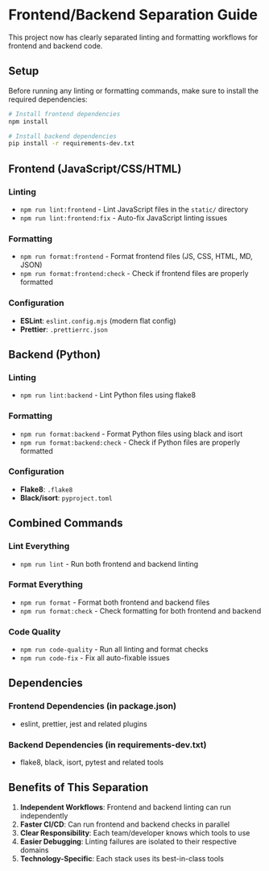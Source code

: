 # Frontend/Backend Separation Guide

This project now has clearly separated linting and formatting workflows for frontend and backend code.

## Setup

Before running any linting or formatting commands, make sure to install the required dependencies:

```bash
# Install frontend dependencies
npm install

# Install backend dependencies
pip install -r requirements-dev.txt
```

## Frontend (JavaScript/CSS/HTML)

### Linting

- `npm run lint:frontend` - Lint JavaScript files in the `static/` directory
- `npm run lint:frontend:fix` - Auto-fix JavaScript linting issues

### Formatting

- `npm run format:frontend` - Format frontend files (JS, CSS, HTML, MD, JSON)
- `npm run format:frontend:check` - Check if frontend files are properly formatted

### Configuration

- **ESLint**: `eslint.config.mjs` (modern flat config)
- **Prettier**: `.prettierrc.json`

## Backend (Python)

### Linting

- `npm run lint:backend` - Lint Python files using flake8

### Formatting

- `npm run format:backend` - Format Python files using black and isort
- `npm run format:backend:check` - Check if Python files are properly formatted

### Configuration

- **Flake8**: `.flake8`
- **Black/isort**: `pyproject.toml`

## Combined Commands

### Lint Everything

- `npm run lint` - Run both frontend and backend linting

### Format Everything

- `npm run format` - Format both frontend and backend files
- `npm run format:check` - Check formatting for both frontend and backend

### Code Quality

- `npm run code-quality` - Run all linting and format checks
- `npm run code-fix` - Fix all auto-fixable issues

## Dependencies

### Frontend Dependencies (in package.json)

- eslint, prettier, jest and related plugins

### Backend Dependencies (in requirements-dev.txt)

- flake8, black, isort, pytest and related tools

## Benefits of This Separation

1. **Independent Workflows**: Frontend and backend linting can run independently
2. **Faster CI/CD**: Can run frontend and backend checks in parallel
3. **Clear Responsibility**: Each team/developer knows which tools to use
4. **Easier Debugging**: Linting failures are isolated to their respective domains
5. **Technology-Specific**: Each stack uses its best-in-class tools
